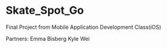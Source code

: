 # Skate_Spot_Go
Final Project from Mobile Application Development Class(iOS) 

Partners: 
Emma Bisberg
Kyle Wei
